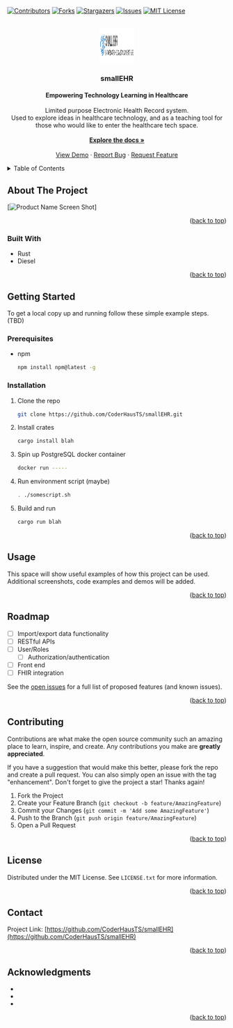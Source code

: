 [![Contributors][contributors-shield]][contributors-url]
[![Forks][forks-shield]][forks-url]
[![Stargazers][stars-shield]][stars-url]
[![Issues][issues-shield]][issues-url]
[![MIT License][license-shield]][license-url]


<!-- PROJECT LOGO -->
<br />
<div align="center">
  <a href="https://github.com/CoderHausTS/smallEHR">
    <img src="images/logo_small_txp.png" alt="Logo" width="80" height="80">
  </a>

<h3 align="center">smallEHR</h3>
<h4 align="center">Empowering Technology Learning in Healthcare</h4>

  <p align="center">
    Limited purpose Electronic Health Record system. 
    <br />
    Used to explore ideas in healthcare technology, and as a teaching tool for those who would like to enter the healthcare tech space.
    <br />
    <br />
    <a href="https://github.com/CoderHausTS/smallEHR"><strong>Explore the docs »</strong></a>
    <br />
    <br />
    <a href="https://github.com/CoderHausTS/smallEHR">View Demo</a>
    ·
    <a href="https://github.com/CoderHausTS/smallEHR/issues/new?labels=bug&template=bug-report---.md">Report Bug</a>
    ·
    <a href="https://github.com/CoderHausTS/smallEHR/issues/new?labels=enhancement&template=feature-request---.md">Request Feature</a>
  </p>
</div>



<!-- TABLE OF CONTENTS -->
<details>
  <summary>Table of Contents</summary>
  <ol>
    <li>
      <a href="#about-the-project">About The Project</a>
      <ul>
        <li><a href="#built-with">Built With</a></li>
      </ul>
    </li>
    <li>
      <a href="#getting-started">Getting Started</a>
      <ul>
        <li><a href="#prerequisites">Prerequisites</a></li>
        <li><a href="#installation">Installation</a></li>
      </ul>
    </li>
    <li><a href="#usage">Usage</a></li>
    <li><a href="#roadmap">Roadmap</a></li>
    <li><a href="#contributing">Contributing</a></li>
    <li><a href="#license">License</a></li>
    <li><a href="#contact">Contact</a></li>
    <li><a href="#acknowledgments">Acknowledgments</a></li>
  </ol>
</details>



<!-- ABOUT THE PROJECT -->
## About The Project

[![Product Name Screen Shot][product-screenshot]]


<p align="right">(<a href="#readme-top">back to top</a>)</p>



### Built With

* Rust
* Diesel

<p align="right">(<a href="#readme-top">back to top</a>)</p>


<!-- GETTING STARTED -->
## Getting Started

To get a local copy up and running follow these simple example steps. (TBD)

### Prerequisites

* npm
  ```sh
  npm install npm@latest -g
  ```

### Installation

1. Clone the repo
   ```sh
   git clone https://github.com/CoderHausTS/smallEHR.git
   ```
2. Install crates
   ```sh
   cargo install blah
   ```
3. Spin up PostgreSQL docker container
   ```sh
   docker run -----
   ```
4. Run environment script (maybe)
   ```sh
   . ./somescript.sh
   ```
5. Build and run
   ```sh
   cargo run blah
   ```

<p align="right">(<a href="#readme-top">back to top</a>)</p>



<!-- USAGE EXAMPLES -->
## Usage

This space will show useful examples of how this project can be used. Additional screenshots, code examples and demos will be added.


<p align="right">(<a href="#readme-top">back to top</a>)</p>



<!-- ROADMAP -->
## Roadmap

- [ ] Import/export data functionality
- [ ] RESTful APIs
- [ ] User/Roles
  - [ ] Authorization/authentication
- [ ] Front end
- [ ] FHIR integration 

See the [open issues](https://github.com/CoderHausTS/smallEHR/issues) for a full list of proposed features (and known issues).

<p align="right">(<a href="#readme-top">back to top</a>)</p>



<!-- CONTRIBUTING -->
## Contributing

Contributions are what make the open source community such an amazing place to learn, inspire, and create. Any contributions you make are **greatly appreciated**.

If you have a suggestion that would make this better, please fork the repo and create a pull request. You can also simply open an issue with the tag "enhancement".
Don't forget to give the project a star! Thanks again!

1. Fork the Project
2. Create your Feature Branch (`git checkout -b feature/AmazingFeature`)
3. Commit your Changes (`git commit -m 'Add some AmazingFeature'`)
4. Push to the Branch (`git push origin feature/AmazingFeature`)
5. Open a Pull Request

<p align="right">(<a href="#readme-top">back to top</a>)</p>



<!-- LICENSE -->
## License

Distributed under the MIT License. See `LICENSE.txt` for more information.

<p align="right">(<a href="#readme-top">back to top</a>)</p>



<!-- CONTACT -->
## Contact

Project Link: [https://github.com/CoderHausTS/smallEHR](https://github.com/CoderHausTS/smallEHR)

<p align="right">(<a href="#readme-top">back to top</a>)</p>



<!-- ACKNOWLEDGMENTS -->
## Acknowledgments

* []()
* []()
* []()

<p align="right">(<a href="#readme-top">back to top</a>)</p>



<!-- MARKDOWN LINKS & IMAGES -->
<!-- https://www.markdownguide.org/basic-syntax/#reference-style-links -->
[contributors-shield]: https://img.shields.io/github/contributors/CoderHausTS/smallEHR.svg?style=for-the-badge
[contributors-url]: https://github.com/CoderHausTS/smallEHR/graphs/contributors
[forks-shield]: https://img.shields.io/github/forks/CoderHausTS/smallEHR.svg?style=for-the-badge
[forks-url]: https://github.com/CoderHausTS/smallEHR/network/members
[stars-shield]: https://img.shields.io/github/stars/CoderHausTS/smallEHR.svg?style=for-the-badge
[stars-url]: https://github.com/CoderHausTS/smallEHR/stargazers
[issues-shield]: https://img.shields.io/github/issues/CoderHausTS/smallEHR.svg?style=for-the-badge
[issues-url]: https://github.com/CoderHausTS/smallEHR/issues
[license-shield]: https://img.shields.io/github/license/CoderHausTS/smallEHR.svg?style=for-the-badge
[license-url]: https://github.com/CoderHausTS/smallEHR/blob/master/LICENSE.txt
[product-screenshot]: images/screenshot.png


